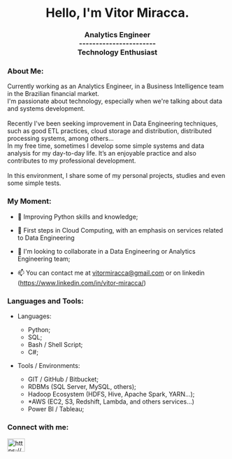 <h1 align="center">Hello, I'm Vitor Miracca.</h1>

<h3 align="center">

Analytics Engineer<br>
-----------------------<br>
Technology Enthusiast
</h3>

<h3 align="left">About Me:</h3>

Currently working as an Analytics Engineer, in a Business Intelligence team in the Brazilian financial market.<br>
I'm passionate about technology, especially when we're talking about data and systems development.<br><br>
Recently I've been seeking improvement in Data Engineering techniques, such as good ETL practices, cloud storage and distribution, distributed processing systems, among others...<br>
In my free time, sometimes I develop some simple systems and data analysis for my day-to-day life. It’s an enjoyable practice and also contributes to my professional development.<br><br>
In this environment, I share some of my personal projects, studies and even some simple tests.
<h3 align="left">My Moment:</h3>

- 🌱 Improving Python skills and knowledge;

- 🌱 First steps in Cloud Computing, with an emphasis on services related to Data Engineering

- 💞️ I'm looking to collaborate in a Data Engineering or Analytics Engineering team;

- 📫 You can contact me at vitormiracca@gmail.com or on linkedin (https://www.linkedin.com/in/vitor-miracca/)

<h3 align="left">Languages and Tools:</h3>
<p align="left"> 

- Languages:
    - Python;
    - SQL;
    - Bash / Shell Script;
    - C#;

- Tools / Environments:
    - GIT / GitHub / Bitbucket;
    - RDBMs (SQL Server, MySQL, others);
    - Hadoop Ecosystem (HDFS, Hive, Apache Spark, YARN...);
    - *AWS (EC2, S3, Redshift, Lambda, and others services...)
    - Power BI / Tableau;
</p>

<h3 align="left">Connect with me:</h3>
<p align="left">
<a href="https://linkedin.com/in/https://www.linkedin.com/in/vitor-miracca/" target="blank"><img align="center" src="https://raw.githubusercontent.com/rahuldkjain/github-profile-readme-generator/master/src/images/icons/Social/linked-in-alt.svg" alt="https://www.linkedin.com/in/vitor-miracca/" height="30" width="40" /></a>
</p>
